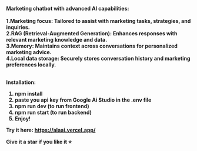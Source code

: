 <strong>Marketing chatbot with advanced AI capabilities:<strong> <br><br>
1.Marketing focus: Tailored to assist with marketing tasks, strategies, and inquiries. <br>
2.RAG (Retrieval-Augmented Generation): Enhances responses with relevant marketing knowledge and data. <br>
3.Memory: Maintains context across conversations for personalized marketing advice. <br>
4.Local data storage: Securely stores conversation history and marketing preferences locally. <br><br>

<strong>Installation:<strong><br>
1. npm install <br>
2. paste you api key from Google Ai Studio in the .env file <br>
3. npm run dev (to run frontend) <br>
4. npm run start (to run backend) <br>
5. Enjoy! 

Try it here:
https://alaai.vercel.app/

Give it a star if you like it ⭐
